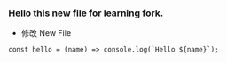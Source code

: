 ### Hello this new file for learning fork.

* 修改 New File

```
const hello = (name) => console.log(`Hello ${name}`);
```
